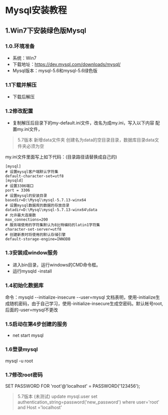 # Mysql安装教程

## 1.Win7下安装绿色版Mysql

### 1.0.环境准备
* 系统：Win7
* 下载地址：https://dev.mysql.com/downloads/mysql/
* Mysql版本：mysql-5.6和mysql-5.6绿色版

### 1.1下载并解压 
* 下载后解压

### 1.2修改配置 
* 复制解压后目录下的my-default.ini文件，改名为成my.ini，写入以下内容
配置my.ini文件，

> 5.7版本 
新增data文件夹
创建名为data的空目录目录，数据库目录data文件夹必须为空

my.ini文件里面写上如下代码：(目录路径请替换成自己的)
```
[mysql]
# 设置mysql客户端默认字符集
default-character-set=utf8 
[mysqld]
# 设置3306端口
port = 3306
# 设置mysql的安装目录
basedir=D:\Mysql\mysql-5.7.13-winx64
# 设置mysql数据库的数据的存放目录
datadir=D:\Mysql\mysql-5.7.13-winx64\data
# 允许最大连接数
max_connections=200
# 服务端使用的字符集默认为8比特编码的latin1字符集
character-set-server=utf8
# 创建新表时将使用的默认存储引擎
default-storage-engine=INNODB
```

### 1.3安装成window服务
* 进入bin目录，运行windows的CMD命令框。
* 运行mysqld -install 

### 1.4初始化数据库
命令：mysqld --initialize-insecure --user=mysql
文档表明，使用-initialize生成随机密码，由于自己学习，使用-initialize-insecure生成空密码。默认帐号root,后面的-user=mysql不更改

### 1.5启动在第4步创建的服务
* net start mysql

### 1.6登录mysql
mysql  -u root

### 1.7修改root密码
SET PASSWORD FOR 'root'@'localhost' = PASSWORD('123456');
> 5.7版本 (未测试)
update mysql.user set authentication_string=password('new_password') where user='root' and Host ='localhost'
